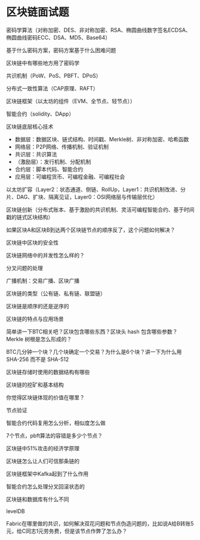 # 区块链面试题

密码学算法（对称加密、DES、非对称加密、RSA、椭圆曲线数字签名ECDSA、椭圆曲线密码ECC、DSA、MD5、Base64）

基于什么密码方案，密码方案基于什么困难问题

区块链中有哪些地方用了密码学

共识机制（PoW、PoS、PBFT、DPoS）

分布式一致性算法（CAP原理、RAFT）

区块链框架（以太坊的组件（EVM、全节点、轻节点））

智能合约（solidity、DApp）

区块链底层核心技术

- 数据层：数据区块、链式结构、时间戳、Merkle树、非对称加密、哈希函数
- 网络层：P2P网络、传播机制、验证机制
- 共识层：共识算法
- （激励层）：发行机制、分配机制
- 合约层：脚本代码、智能合约
- 应用层：可编程货币、可编程金融、可编程社会

以太坊扩容（Layer2：状态通道、侧链、RollUp，Layer1：共识机制改进、分片、DAG、扩块、隔离见证，Layer0：OSI网络层与传输层优化）

区块链创新（分布式账本、基于激励的共识机制、灵活可编程智能合约、基于时间戳的链式区块结构）



如果区块A和区块B到达两个区块链节点的顺序反了，这个问题如何解决？

区块链中区块的安全性

区块链网络中的并发性怎么样的？

分叉问题的处理

广播机制：交易广播、区块广播

区块链的类型（公有链、私有链、联盟链）

区块链是顺序的还是逆序的

区块链的特点与应用场景

简单讲一下BTC相关吧？区块包含哪些东西？区块头 hash 包含哪些参数？Merkle 树根是怎么形成的？ 

BTC几分钟一个块？几个块确定一个交易？为什么是6个块？讲一下为什么用 SHA-256 而不是 SHA-512

区块链存储时使用的数据结构有哪些

区块链的挖矿和基本结构

你觉得区块链体现的价值在哪里？

节点验证

智能合约代码复用怎么分析，相似度怎么做

7个节点，pbft算法的容错是多少个节点？

区块链中51%攻击的经济学原理

区块链怎么让人们可信那条链的

区块链框架中Kafka起到了什么作用

智能合约怎么处理分叉回滚状态的

区块链和数据库有什么不同

levelDB

Fabric在哪里做的共识，如何解决双花问题和节点伪造问题的，比如说A给B转账5元，给C同志1元劳务费，但是该节点作弊了怎么办？
